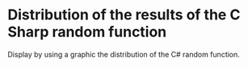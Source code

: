 # Distribution of the results of the C Sharp random function
Display by using a graphic the distribution of the C# random function.
